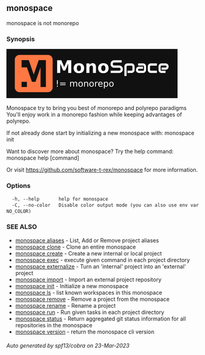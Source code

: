 ## monospace

monospace is not monorepo

### Synopsis

![monospace logo](../../../assets/logo-darkbg.png)

Monospace try to bring you best of monorepo and polyrepo paradigms
You'll enjoy work in a monorepo fashion while keeping advantages of polyrepo.

If not already done start by initializing a new monospace with:
monospace init

Want to discover more about monospace? Try the help command:
monospace help [command]

Or visit https://github.com/software-t-rex/monospace for more information.

### Options

```
  -h, --help       help for monospace
  -C, --no-color   Disable color output mode (you can also use env var NO_COLOR)
```

### SEE ALSO

* [monospace aliases](monospace_aliases.md)	 - List, Add or Remove project aliases
* [monospace clone](monospace_clone.md)	 - Clone an entire monospace
* [monospace create](monospace_create.md)	 - Create a new internal or local project
* [monospace exec](monospace_exec.md)	 - execute given command in each project directory
* [monospace externalize](monospace_externalize.md)	 - Turn an 'internal' project into an 'external' project
* [monospace import](monospace_import.md)	 - Import an external project repository
* [monospace init](monospace_init.md)	 - Initialize a new monospace
* [monospace ls](monospace_ls.md)	 - list known workspaces in this monospace
* [monospace remove](monospace_remove.md)	 - Remove a project from the monospace
* [monospace rename](monospace_rename.md)	 - Rename a project
* [monospace run](monospace_run.md)	 - Run given tasks in each project directory
* [monospace status](monospace_status.md)	 - Return aggregated git status information for all repositories in the monospace
* [monospace version](monospace_version.md)	 - return the monospace cli version

###### Auto generated by spf13/cobra on 23-Mar-2023

